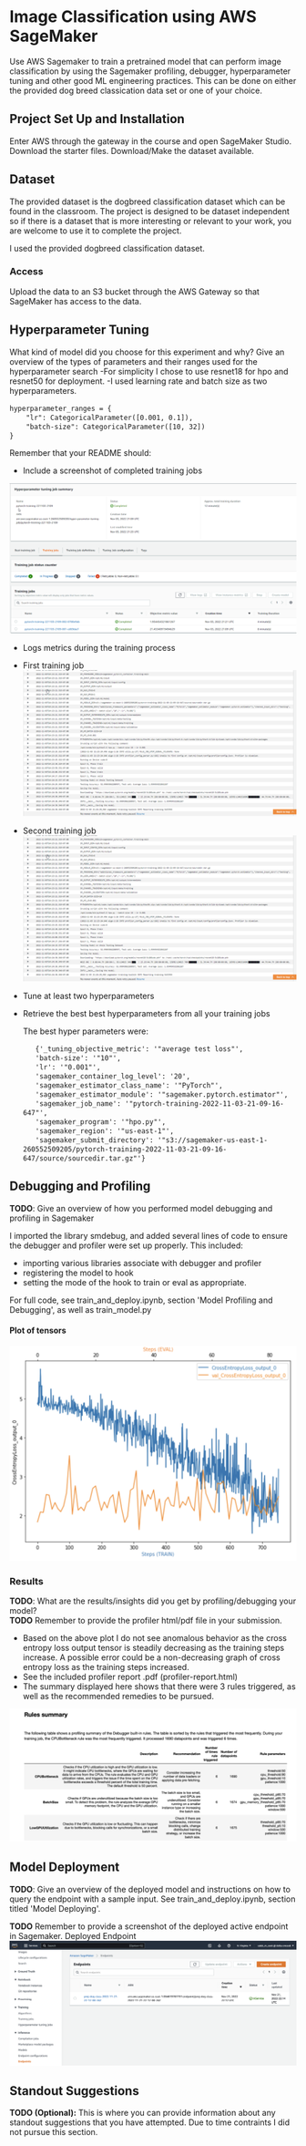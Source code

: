 # Image Classification using AWS SageMaker
Use AWS Sagemaker to train a pretrained model that can perform image classification by using the Sagemaker profiling, debugger, hyperparameter tuning and other good ML engineering practices. This can be done on either the provided dog breed classication data set or one of your choice.

## Project Set Up and Installation
Enter AWS through the gateway in the course and open SageMaker Studio. 
Download the starter files.
Download/Make the dataset available. 

## Dataset
The provided dataset is the dogbreed classification dataset which can be found in the classroom.
The project is designed to be dataset independent so if there is a dataset that is more interesting or relevant to your work, you are welcome to use it to complete the project.

I used the provided dogbreed classification dataset.

### Access
Upload the data to an S3 bucket through the AWS Gateway so that SageMaker has access to the data. 

## Hyperparameter Tuning
What kind of model did you choose for this experiment and why? Give an overview of the types of parameters and their ranges used for the hyperparameter search
-For simplicity I chose to use resnet18 for hpo and resnet50 for deployment.
-I used learning rate and batch size as two hyperparameters.

    hyperparameter_ranges = {
        "lr": CategoricalParameter([0.001, 0.1]),
        "batch-size": CategoricalParameter([10, 32])
    }

Remember that your README should:
- Include a screenshot of completed training jobs

![hpo-job-pytorch-training-221103-2109.png](hpo-job-pytorch-training-221103-2109.png)

- Logs metrics during the training process
- First training job
![pytorch-training-221103-2109-001-cd69dacf.png](pytorch-training-221103-2109-001-cd69dacf.png)
- Second training job
![pytorch-training-221103-2109-002-0780e9ab.png](pytorch-training-221103-2109-002-0780e9ab.png)

- Tune at least two hyperparameters
- Retrieve the best best hyperparameters from all your training jobs

    The best hyper parameters were:

         {'_tuning_objective_metric': '"average test loss"',
         'batch-size': '"10"',
         'lr': '"0.001"',
         'sagemaker_container_log_level': '20',
         'sagemaker_estimator_class_name': '"PyTorch"',
         'sagemaker_estimator_module': '"sagemaker.pytorch.estimator"',
         'sagemaker_job_name': '"pytorch-training-2022-11-03-21-09-16-647"',
         'sagemaker_program': '"hpo.py"',
         'sagemaker_region': '"us-east-1"',
         'sagemaker_submit_directory': '"s3://sagemaker-us-east-1-260552509205/pytorch-training-2022-11-03-21-09-16-647/source/sourcedir.tar.gz"'}

## Debugging and Profiling
**TODO**: Give an overview of how you performed model debugging and profiling in Sagemaker  

I imported the library smdebug, and added several lines of code to ensure the debugger and profiler were set up properly. This included:
- importing various libraries associate with debugger and profiler
- registering the model to hook
- setting the mode of the hook to train or eval as appropriate.

For full code, see train_and_deploy.ipynb, section 'Model Profiling and Debugging', as well as train_model.py
            
#### Plot of tensors
![Tensors.png](Tensors.png)

### Results
**TODO**: What are the results/insights did you get by profiling/debugging your model?  
**TODO** Remember to provide the profiler html/pdf file in your submission.  

- Based on the above plot I do not see anomalous behavior as the cross entropy loss output tensor is steadily decreasing as the training steps increase. A possible error could be a non-decreasing graph of cross entropy loss as the training steps increased.  
- See the included profiler report .pdf (profiler-report.html)
- The summary displayed here shows that there were 3 rules triggered, as well as the recommended remedies to be pursued.  

![Profiler-Report-Flagged.png](Profiler-Report-Flagged.png)

## Model Deployment
**TODO**: Give an overview of the deployed model and instructions on how to query the endpoint with a sample input.
See train_and_deploy.ipynb, section titled 'Model Deploying'.

**TODO** Remember to provide a screenshot of the deployed active endpoint in Sagemaker.
Deployed Endpoint
![deployed-endpoint.png](deployed-endpoint.png)

## Standout Suggestions
**TODO (Optional):** This is where you can provide information about any standout suggestions that you have attempted.
Due to time contraints I did not pursue this section.